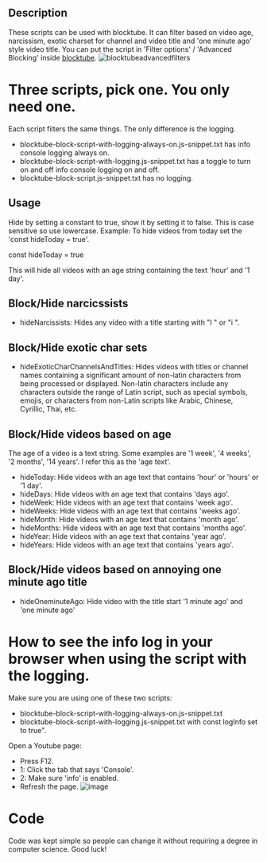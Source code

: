## Description
These scripts can be used with blocktube. It can filter based on video age, narcissism, exotic charset for channel and video title and 'one minute ago' style video title.
You can put the script in 'Filter options' / 'Advanced Blocking' inside [blocktube](https://github.com/amitbl/blocktube/wiki).
![blocktubeadvancedfilters](https://github.com/user-attachments/assets/c9b745bc-a07c-44f4-9997-f468fc8032ba)

# Three scripts, pick one. You only need one.
Each script filters the same things. The only difference is the logging.
- blocktube-block-script-with-logging-always-on.js-snippet.txt has info console logging always on.
- blocktube-block-script-with-logging.js-snippet.txt has a toggle to turn on and off info console logging on and off.
- blocktube-block-script.js-snippet.txt has no logging.


## Usage
Hide by setting a constant to true, show it by setting it to false. This is case sensitive so use lowercase.
Example: To hide videos from today set the 'const hideToday = true'. 

const hideToday  = true

This will hide all videos with an age string containing the text 'hour' and '1 day'.

## Block/Hide narcicssists 
- hideNarcissists: Hides any video with a title starting with "I " or "i ". 


## Block/Hide exotic char sets
- hideExoticCharChannelsAndTitles: Hides videos with titles or channel names containing a significant amount of non-latin characters from being processed or displayed. Non-latin characters include any characters outside the range of Latin script, such as special symbols, emojis, or characters from non-Latin scripts like Arabic, Chinese, Cyrillic, Thai, etc.


## Block/Hide videos based on age
The age of a video is a text string. Some examples are '1 week', '4 weeks', '2 months', '14 years'. I refer this as the 'age text'.
- hideToday: Hide videos with an age text that contains 'hour' or 'hours' or '1 day'.
- hideDays: Hide videos with an age text that contains 'days ago'.
- hideWeek: Hide videos with an age text that contains 'week ago'.
- hideWeeks: Hide videos with an age text that contains 'weeks ago'.
- hideMonth: Hide videos with an age text that contains 'month ago'.
- hideMonths: Hide videos with an age text that contains 'months ago'.
- hideYear: Hide videos with an age text that contains 'year ago'.
- hideYears: Hide videos with an age text that contains 'years ago'.

## Block/Hide videos based on annoying one minute ago title
- hideOneminuteAgo: Hide video with the title start '1 minute ago' and 'one minute ago'

# How to see the info log in your browser when using the script with the logging.
Make sure you are using one of these two scripts:
- blocktube-block-script-with-logging-always-on.js-snippet.txt
- blocktube-block-script-with-logging.js-snippet.txt with const logInfo set to true".

Open a Youtube page:
- Press F12.
- 1: Click the tab that says 'Console'.
- 2: Make sure 'info' is enabled.
- Refresh the page.
![image](https://github.com/user-attachments/assets/e5adc1d9-8a10-46b0-9bc6-f76bba345f28)


# Code
Code was kept simple so people can change it without requiring a degree in computer science. Good luck! 

